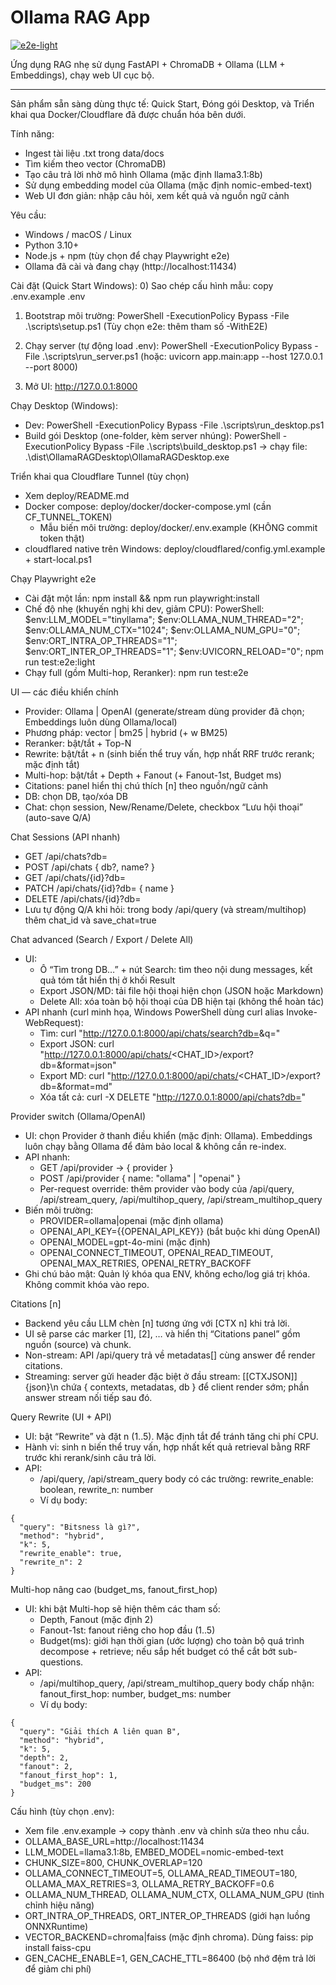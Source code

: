 # Ollama RAG App

[![e2e-light](https://github.com/tiximax/ollama-rag/actions/workflows/e2e.yml/badge.svg)](https://github.com/tiximax/ollama-rag/actions/workflows/e2e.yml)

Ứng dụng RAG nhẹ sử dụng FastAPI + ChromaDB + Ollama (LLM + Embeddings), chạy web UI cục bộ.

---

Sản phẩm sẵn sàng dùng thực tế: Quick Start, Đóng gói Desktop, và Triển khai qua Docker/Cloudflare đã được chuẩn hóa bên dưới.

Tính năng:
- Ingest tài liệu .txt trong data/docs
- Tìm kiếm theo vector (ChromaDB)
- Tạo câu trả lời nhờ mô hình Ollama (mặc định llama3.1:8b)
- Sử dụng embedding model của Ollama (mặc định nomic-embed-text)
- Web UI đơn giản: nhập câu hỏi, xem kết quả và nguồn ngữ cảnh

Yêu cầu:
- Windows / macOS / Linux
- Python 3.10+
- Node.js + npm (tùy chọn để chạy Playwright e2e)
- Ollama đã cài và đang chạy (http://localhost:11434)

Cài đặt (Quick Start Windows):
0) Sao chép cấu hình mẫu:
   copy .env.example .env

1) Bootstrap môi trường:
   PowerShell -ExecutionPolicy Bypass -File .\scripts\setup.ps1
   (Tùy chọn e2e: thêm tham số -WithE2E)

2) Chạy server (tự động load .env):
   PowerShell -ExecutionPolicy Bypass -File .\scripts\run_server.ps1
   (hoặc: uvicorn app.main:app --host 127.0.0.1 --port 8000)

3) Mở UI:
   http://127.0.0.1:8000

Chạy Desktop (Windows):
- Dev: PowerShell -ExecutionPolicy Bypass -File .\scripts\run_desktop.ps1
- Build gói Desktop (one-folder, kèm server nhúng):
  PowerShell -ExecutionPolicy Bypass -File .\scripts\build_desktop.ps1
  → chạy file: .\dist\OllamaRAGDesktop\OllamaRAGDesktop.exe

Triển khai qua Cloudflare Tunnel (tùy chọn)
- Xem deploy/README.md
- Docker compose: deploy/docker/docker-compose.yml (cần CF_TUNNEL_TOKEN)
  + Mẫu biến môi trường: deploy/docker/.env.example (KHÔNG commit token thật)
- cloudflared native trên Windows: deploy/cloudflared/config.yml.example + start-local.ps1

Chạy Playwright e2e
- Cài đặt một lần: npm install && npm run playwright:install
- Chế độ nhẹ (khuyến nghị khi dev, giảm CPU):
  PowerShell:
    $env:LLM_MODEL="tinyllama"; $env:OLLAMA_NUM_THREAD="2"; $env:OLLAMA_NUM_CTX="1024"; $env:OLLAMA_NUM_GPU="0"; $env:ORT_INTRA_OP_THREADS="1"; $env:ORT_INTER_OP_THREADS="1"; $env:UVICORN_RELOAD="0";
    npm run test:e2e:light
- Chạy full (gồm Multi-hop, Reranker):
    npm run test:e2e

UI — các điều khiển chính
- Provider: Ollama | OpenAI (generate/stream dùng provider đã chọn; Embeddings luôn dùng Ollama/local)
- Phương pháp: vector | bm25 | hybrid (+ w BM25)
- Reranker: bật/tắt + Top-N
- Rewrite: bật/tắt + n (sinh biến thể truy vấn, hợp nhất RRF trước rerank; mặc định tắt)
- Multi-hop: bật/tắt + Depth + Fanout (+ Fanout-1st, Budget ms)
- Citations: panel hiển thị chú thích [n] theo nguồn/ngữ cảnh
- DB: chọn DB, tạo/xóa DB
- Chat: chọn session, New/Rename/Delete, checkbox “Lưu hội thoại” (auto-save Q/A)

Chat Sessions (API nhanh)
- GET /api/chats?db=<DB>
- POST /api/chats { db?, name? }
- GET /api/chats/{id}?db=<DB>
- PATCH /api/chats/{id}?db=<DB> { name }
- DELETE /api/chats/{id}?db=<DB>
- Lưu tự động Q/A khi hỏi: trong body /api/query (và stream/multihop) thêm chat_id và save_chat=true

Chat advanced (Search / Export / Delete All)
- UI:
  - Ô “Tìm trong DB…” + nút Search: tìm theo nội dung messages, kết quả tóm tắt hiển thị ở khối Result
  - Export JSON/MD: tải file hội thoại hiện chọn (JSON hoặc Markdown)
  - Delete All: xóa toàn bộ hội thoại của DB hiện tại (không thể hoàn tác)
- API nhanh (curl minh họa, Windows PowerShell dùng curl alias Invoke-WebRequest):
  - Tìm: curl "http://127.0.0.1:8000/api/chats/search?db=<DB>&q=<keyword>"
  - Export JSON: curl "http://127.0.0.1:8000/api/chats/<CHAT_ID>/export?db=<DB>&format=json"
  - Export MD: curl "http://127.0.0.1:8000/api/chats/<CHAT_ID>/export?db=<DB>&format=md"
  - Xóa tất cả: curl -X DELETE "http://127.0.0.1:8000/api/chats?db=<DB>"

Provider switch (Ollama/OpenAI)
- UI: chọn Provider ở thanh điều khiển (mặc định: Ollama). Embeddings luôn chạy bằng Ollama để đảm bảo local & không cần re-index.
- API nhanh:
  - GET /api/provider → { provider }
  - POST /api/provider { name: "ollama" | "openai" }
  - Per-request override: thêm provider vào body của /api/query, /api/stream_query, /api/multihop_query, /api/stream_multihop_query
- Biến môi trường:
  - PROVIDER=ollama|openai (mặc định ollama)
  - OPENAI_API_KEY={{OPENAI_API_KEY}} (bắt buộc khi dùng OpenAI)
  - OPENAI_MODEL=gpt-4o-mini (mặc định)
  - OPENAI_CONNECT_TIMEOUT, OPENAI_READ_TIMEOUT, OPENAI_MAX_RETRIES, OPENAI_RETRY_BACKOFF
- Ghi chú bảo mật: Quản lý khóa qua ENV, không echo/log giá trị khóa. Không commit khóa vào repo.

Citations [n]
- Backend yêu cầu LLM chèn [n] tương ứng với [CTX n] khi trả lời.
- UI sẽ parse các marker [1], [2], … và hiển thị “Citations panel” gồm nguồn (source) và chunk.
- Non-stream: API /api/query trả về metadatas[] cùng answer để render citations.
- Streaming: server gửi header đặc biệt ở đầu stream: [[CTXJSON]]{json}\n chứa { contexts, metadatas, db } để client render sớm; phần answer stream nối tiếp sau đó.

Query Rewrite (UI + API)
- UI: bật “Rewrite” và đặt n (1..5). Mặc định tắt để tránh tăng chi phí CPU.
- Hành vi: sinh n biến thể truy vấn, hợp nhất kết quả retrieval bằng RRF trước khi rerank/sinh câu trả lời.
- API:
  - /api/query, /api/stream_query body có các trường:
    rewrite_enable: boolean, rewrite_n: number
  - Ví dụ body:
```
{
  "query": "Bitsness là gì?",
  "method": "hybrid",
  "k": 5,
  "rewrite_enable": true,
  "rewrite_n": 2
}
```

Multi-hop nâng cao (budget_ms, fanout_first_hop)
- UI: khi bật Multi-hop sẽ hiện thêm các tham số:
  - Depth, Fanout (mặc định 2)
  - Fanout-1st: fanout riêng cho hop đầu (1..5)
  - Budget(ms): giới hạn thời gian (ước lượng) cho toàn bộ quá trình decompose + retrieve; nếu sắp hết budget có thể cắt bớt sub-questions.
- API:
  - /api/multihop_query, /api/stream_multihop_query body chấp nhận:
    fanout_first_hop: number, budget_ms: number
  - Ví dụ body:
```
{
  "query": "Giải thích A liên quan B",
  "method": "hybrid",
  "k": 5,
  "depth": 2,
  "fanout": 2,
  "fanout_first_hop": 1,
  "budget_ms": 200
}
```

Cấu hình (tùy chọn .env):
- Xem file .env.example → copy thành .env và chỉnh sửa theo nhu cầu.
- OLLAMA_BASE_URL=http://localhost:11434
- LLM_MODEL=llama3.1:8b, EMBED_MODEL=nomic-embed-text
- CHUNK_SIZE=800, CHUNK_OVERLAP=120
- OLLAMA_CONNECT_TIMEOUT=5, OLLAMA_READ_TIMEOUT=180, OLLAMA_MAX_RETRIES=3, OLLAMA_RETRY_BACKOFF=0.6
- OLLAMA_NUM_THREAD, OLLAMA_NUM_CTX, OLLAMA_NUM_GPU (tinh chỉnh hiệu năng)
- ORT_INTRA_OP_THREADS, ORT_INTER_OP_THREADS (giới hạn luồng ONNXRuntime)
- VECTOR_BACKEND=chroma|faiss (mặc định chroma). Dùng faiss: pip install faiss-cpu
- GEN_CACHE_ENABLE=1, GEN_CACHE_TTL=86400 (bộ nhớ đệm trả lời để giảm chi phí)
